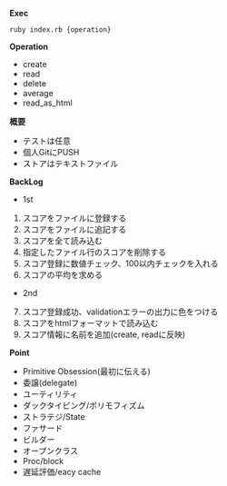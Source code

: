 **Exec**
```
ruby index.rb {operation}
```

**Operation**
- create 
- read
- delete
- average
- read_as_html

**概要**
- テストは任意
- 個人GitにPUSH
- ストアはテキストファイル

**BackLog**
- 1st
1. スコアをファイルに登録する
2. スコアをファイルに追記する
3. スコアを全て読み込む
4. 指定したファイル行のスコアを削除する
5. スコア登録に数値チェック、100以内チェックを入れる
6. スコアの平均を求める
- 2nd
7. スコア登録成功、validationエラーの出力に色をつける
8. スコアをhtmlフォーマットで読み込む
9. スコア情報に名前を追加(create, readに反映)

**Point**
- Primitive Obsession(最初に伝える)
- 委譲(delegate)
- ユーティリティ
- ダックタイピング/ポリモフィズム
- ストラテジ/State
- ファサード
- ビルダー
- オープンクラス
- Proc/block
- 遅延評価/eacy cache